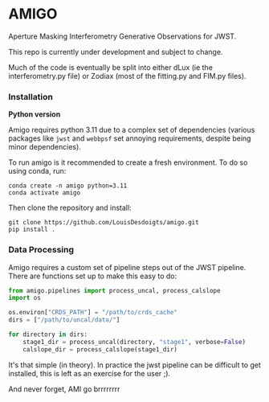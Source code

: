 # AMIGO

Aperture Masking Interferometry Generative Observations for JWST.

This repo is currently under development and subject to change.

Much of the code is eventually be split into either dLux (ie the interferometry.py file) or Zodiax (most of the fitting.py and FIM.py files).

### Installation

**Python version**

Amigo requires python 3.11 due to a complex set of dependencies (various packages like `jwst` and `webbpsf` set annoying requirements, despite being minor dependencies).

To run amigo is it recommended to create a fresh environment. To do so using conda, run:

```
conda create -n amigo python=3.11
conda activate amigo
```

Then clone the repository and install:

```
git clone https://github.com/LouisDesdoigts/amigo.git
pip install .
```

### Data Processing

Amigo requires a custom set of pipeline steps out of the JWST pipeline. There are functions set up to make this easy to do:

```python
from amigo.pipelines import process_uncal, process_calslope
import os

os.environ["CRDS_PATH"] = "/path/to/crds_cache"
dirs = ["/path/to/uncal/data/"]

for directory in dirs:
    stage1_dir = process_uncal(directory, "stage1", verbose=False)
    calslope_dir = process_calslope(stage1_dir)
```

It's that simple (in theory). In practice the jwst pipeline can be difficult to get installed, this is left as an exercise for the user ;).

And never forget, AMI go brrrrrrrr
